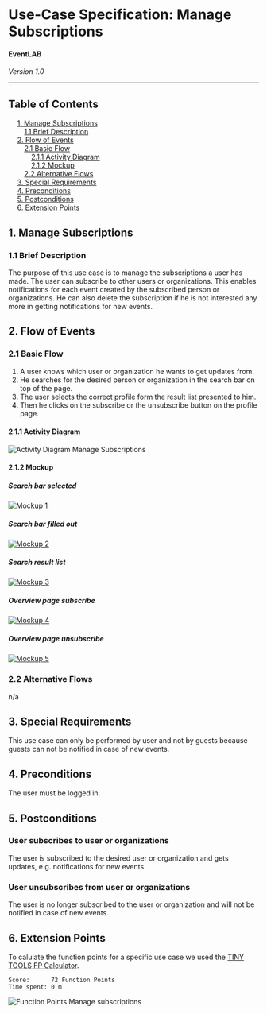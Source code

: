 # Use-Case Specification: Manage Subscriptions
#### EventLAB

*Version 1.0*

---
## Table of Contents

&emsp; [1. Manage Subscriptions](#1-manage-subscriptions)<br/>
&emsp;&emsp; [1.1 Brief Description](#11-brief-description)<br/>
&emsp; [2. Flow of Events](#2-flow-of-events)<br/>
&emsp;&emsp; [2.1 Basic Flow](#21-basic-flow)<br/>
&emsp;&emsp;&emsp; [2.1.1 Activity Diagram](#211-activity-diagram)<br/>
&emsp;&emsp;&emsp; [2.1.2 Mockup](#212-mockup)<br/>
&emsp;&emsp; [2.2 Alternative Flows](#22-alternative-flows)<br/>
&emsp; [3. Special Requirements](#3-special-requirements)<br/>
&emsp; [4. Preconditions](#4-preconditions)<br/>
&emsp; [5. Postconditions](#5-postconditions)<br/>
&emsp; [6. Extension Points](#6-extension-points)<br/>

## 1. Manage Subscriptions

### 1.1 Brief Description
The purpose of this use case is to manage the subscriptions a user has made. The user can subscribe to other users or organizations. This enables notifications for each event created by the subscribed person or organizations. He can also delete the subscription if he is not interested any more in getting notifications for new events.

## 2. Flow of Events

### 2.1 Basic Flow

1.	A user knows which user or organization he wants to get updates from.
2.	He searches for the desired person or organization in the search bar on top of the page.
3.	The user selects the correct profile form the result list presented to him.
4.	Then he clicks on the subscribe or the unsubscribe button on the profile page.


#### 2.1.1 Activity Diagram

![Activity Diagram Manage Subscriptions](Activity-Diagram-Manage-Subscriptions.png)

#### 2.1.2 Mockup

##### Search bar selected
[![Mockup 1](Mockups/01%20-%20Search%20Field.png)](https://github.com/tarjmp/eventlab-doc/blob/master/Software%20Requirements%20Specification/Use%20Cases/Manage%20Subscriptions/Mockups/01%20-%20Search%20Field.png)

##### Search bar filled out
[![Mockup 2](Mockups/02%20-%20Search%20Field%20Submit.png)](https://github.com/tarjmp/eventlab-doc/blob/master/Software%20Requirements%20Specification/Use%20Cases/Manage%20Subscriptions/Mockups/02%20-%20Search%20Field%20Submit.png)

##### Search result list
[![Mockup 3](Mockups/03%20-%20Search%20Results.png)](https://github.com/tarjmp/eventlab-doc/blob/master/Software%20Requirements%20Specification/Use%20Cases/Manage%20Subscriptions/Mockups/03%20-%20Search%20Results.png)

##### Overview page subscribe
[![Mockup 4](Mockups/04%20-%20Overview%20page%20-%20subscripe.png)](https://github.com/tarjmp/eventlab-doc/blob/master/Software%20Requirements%20Specification/Use%20Cases/Manage%20Subscriptions/Mockups/04%20-%20Overview%20page%20-%20subscripe.png)

##### Overview page unsubscribe
[![Mockup 5](Mockups/04%20-%20Overview%20page%20-%20unsubscripe.png)](https://github.com/tarjmp/eventlab-doc/blob/master/Software%20Requirements%20Specification/Use%20Cases/Manage%20Subscriptions/Mockups/04%20-%20Overview%20page%20-%20unsubscripe.png)

### 2.2 Alternative Flows

n/a

## 3. Special Requirements

This use case can only be performed by user and not by guests because guests can not be notified in case of new events.

## 4. Preconditions

The user must be logged in.

## 5. Postconditions

### User subscribes to user or organizations
The user is subscribed to the desired user or organization and gets updates, e.g. notifications for new events.

### User unsubscribes from user or organizations
The user is no longer subscribed to the user or organization and will not be notified in case of new events.


## 6. Extension Points

To calulate the function points for a specific use case we used the [TINY TOOLS FP Calculator](http://groups.umd.umich.edu/cis/course.des/cis525/js/f00/harvey/FP_Calc.html).

    Score:      72 Function Points
    Time spent: 0 m
	
![Function Points Manage subscriptions](FP-Manage-subscriptions.png)
